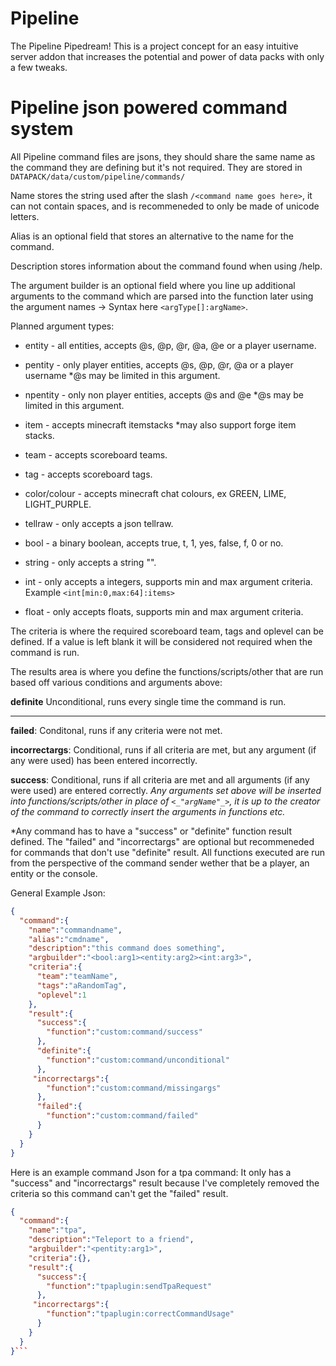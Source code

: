 # Pipeline
The Pipeline Pipedream! This is a project concept for an easy intuitive server addon that increases the potential and power of data packs with only a few tweaks.

# Pipeline json powered command system
All Pipeline command files are jsons, they should share the same name as the command they are defining but it's not required. They are stored in `DATAPACK/data/custom/pipeline/commands/`

Name stores the string used after the slash `/<command name goes here>`, it can not contain spaces, and is recommeneded to only be made of unicode letters.

Alias is an optional field that stores an alternative to the name for the command.

Description stores information about the command found when using /help.

The argument builder is an optional field where you line up additional arguments to the command which are parsed into the function later using the argument names -> Syntax here `<argType[]:argName>`.

Planned argument types:
* entity - all entities, accepts @s, @p, @r, @a, @e or a player username.
* pentity - only player entities, accepts @s, @p, @r, @a or a player username *@s may be limited in this argument.
* npentity - only non player entities, accepts @s and @e *@s may be limited in this argument.

* item - accepts minecraft itemstacks *may also support forge item stacks.

* team - accepts scoreboard teams.
* tag - accepts scoreboard tags.

* color/colour - accepts minecraft chat colours, ex GREEN, LIME, LIGHT_PURPLE.

* tellraw - only accepts a json tellraw.

* bool - a binary boolean, accepts true, t, 1, yes, false, f, 0 or no.
* string - only accepts a string "".
* int - only accepts a integers, supports min and max argument criteria. Example `<int[min:0,max:64]:items>`
* float - only accepts floats, supports min and max argument criteria.

The criteria is where the required scoreboard team, tags and oplevel can be defined. If a value is left blank it will be considered not required when the command is run.

The results area is where you define the functions/scripts/other that are run based off various conditions and arguments above:

**definite** Unconditional, runs every single time the command is run.

-------------------------------------------------------------------------------

**failed**: Conditonal, runs if any criteria were not met.

**incorrectargs**: Conditional, runs if all criteria are met, but any argument (if any were used) has been entered incorrectly.

**success**: Conditional, runs if all criteria are met and all arguments (if any were used) are entered correctly.
*Any arguments set above will be inserted into functions/scripts/other in place of `<_"argName"_>`, it is up to the creator of the command to correctly insert the arguments in functions etc.*

*Any command has to have a "success" or "definite" function result defined. The "failed" and "incorrectargs" are optional but recommeneded for commands that don't use "definite" result. All functions executed are run from the perspective of the command sender wether that be a player, an entity or the console.


General Example Json:
```json
{
  "command":{
    "name":"commandname",
    "alias":"cmdname",
    "description":"this command does something",
    "argbuilder":"<bool:arg1><entity:arg2><int:arg3>",
    "criteria":{
      "team":"teamName",
      "tags":"aRandomTag",
      "oplevel":1
    },
    "result":{
      "success":{
        "function":"custom:command/success"
      },
      "definite":{
        "function":"custom:command/unconditional"
      },
     "incorrectargs":{
        "function":"custom:command/missingargs"
      },
      "failed":{
        "function":"custom:command/failed"
      }
    }
  }
}
```
Here is an example command Json for a tpa command: It only has a "success" and "incorrectargs" result because I've completely removed the criteria so this command can't get the "failed" result. 
```json
{
  "command":{
    "name":"tpa",
    "description":"Teleport to a friend",
    "argbuilder":"<pentity:arg1>",
    "criteria":{},
    "result":{
      "success":{
        "function":"tpaplugin:sendTpaRequest"
      },
     "incorrectargs":{
        "function":"tpaplugin:correctCommandUsage"
      }
    }
  }
}```

